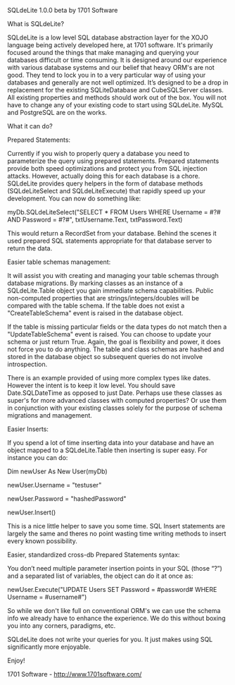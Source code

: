 SQLdeLite 1.0.0 beta by 1701 Software

What is SQLdeLite?

SQLdeLite is a low level SQL database abstraction layer for the XOJO language being actively developed here, at 1701 software. It's primarily focused around the things that make managing and querying your databases difficult or time consuming. It is designed around our experience with various database systems and our belief that heavy ORM's are not good. They tend to lock you in to a very particular way of using your databases and generally are not well optimized.
It’s designed to be a drop in replacement for the existing SQLiteDatabase and CubeSQLServer classes. All existing properties and methods should work out of the box. You will not have to change any of your existing code to start using SQLdeLite. MySQL and PostgreSQL are on the works.

What it can do?

Prepared Statements:

Currently if you wish to properly query a database you need to parameterize the query using prepared statements. Prepared statements provide both speed optimizations and protect you from SQL injection attacks. However, actually doing this for each database is a chore. SQLdeLite provides query helpers in the form of database methods (SQLdeLiteSelect and SQLdeLiteExecute) that rapidly speed up your development. You can now do something like:

myDb.SQLdeLiteSelect("SELECT * FROM Users WHERE Username = #?# AND Password = #?#", txtUsername.Text, txtPassword.Text)

This would return a RecordSet from your database. Behind the scenes it used prepared SQL statements appropriate for that database server to return the data.

Easier table schemas management:

It will assist you with creating and managing your table schemas through database migrations. By marking classes as an instance of a SQLdeLite.Table object you gain immediate schema capabilities. Public non-computed properties that are strings/integers/doubles will be compared with the table schema. If the table does not exist a "CreateTableSchema" event is raised in the database object.

If the table is missing particular fields or the data types do not match then a "UpdateTableSchema" event is raised. You can choose to update your schema or just return True. Again, the goal is flexibility and power, it does not force you to do anything. The table and class schemas are hashed and stored in the database object so subsequent queries do not involve introspection.

There is an example provided of using more complex types like dates. However the intent is to keep it low level. You should save Date.SQLDateTime as opposed to just Date. Perhaps use these classes as super's for more advanced classes with computed properties? Or use them in conjunction with your existing classes solely for the purpose of schema migrations and management.

Easier Inserts:

If you spend a lot of time inserting data into your database and have an object mapped to a SQLdeLite.Table then inserting is super easy. For instance you can do:

Dim newUser As New User(myDb)

newUser.Username = "testuser"

newUser.Password = "hashedPassword"

newUser.Insert()

This is a nice little helper to save you some time. SQL Insert statements are largely the same and theres no point wasting time writing methods to insert every known possibility.

Easier, standardized cross-db Prepared Statements syntax:

You don’t need multiple parameter insertion points in your SQL (those “?”) and a separated list of variables, the object can do it at once as:

newUser.Execute("UPDATE Users SET Password = #password# WHERE Username = #username#")

So while we don't like full on conventional ORM's we can use the schema info we already have to enhance the experience.
We do this without boxing you into any corners, paradigms, etc.

SQLdeLite does not write your queries for you. It just makes using SQL significantly more enjoyable.

Enjoy!

1701 Software - http://www.1701software.com/

